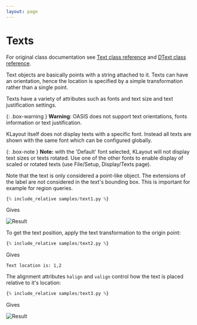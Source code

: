 ```yaml
---
layout: page
---
```


# Texts

For original class documentation see [Text class reference](https://www.klayout.org/doc-qt5/code/class_Text.html) and
[DText class reference](https://www.klayout.org/doc-qt5/code/class_DText.html).

Text objects are basically points with a string attached to it.
Texts can have an orientation, hence the location is specified by
a simple transformation rather than a single point.

Texts have a variety of attributes such as fonts and text size and
text justification settings.

{: .box-warning }
**Warning**: OASIS does not support text orientations, fonts information or
text justification.

KLayout itself does not display texts with a specific font. Instead
all texts are shown with the same font which can be configured 
globally. 

{: .box-note }
**Note:** with the 'Default' font selected, KLayout will not display
text sizes or texts rotated. Use one of the other fonts to enable display
of scaled or rotated texts (use File/Setup, Display/Texts page).

Note that the text is only considered a point-like object. The
extensions of the label are not considered in the text's bounding 
box. This is important for example for region queries.

```python
{% include_relative samples/text1.py %}
```

Gives

![Result](../samples/text1.png)

To get the text position, apply the text transformation to 
the origin point:

```python
{% include_relative samples/text2.py %}
```

Gives

```
Text location is: 1,2
```

The alignment attributes `halign` and `valign` control how the text is 
placed relative to it's location:

```python
{% include_relative samples/text3.py %}
```

Gives

![Result](../samples/text3.png)

